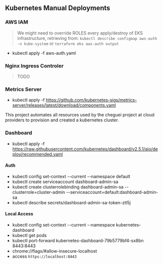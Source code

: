 ## Kubernetes Manual Deployments

### AWS IAM

> We might need to override ROLES every apply/destroy of EKS infrastructure, retrieving from: `kubectl describe configmap aws-auth -n kube-system` or `terraform eks aws-auth output`

- kubectl apply -f aws-auth.yaml

### Nginx Ingress Controler

> TODO

### Metrics Server

- kubectl apply -f https://github.com/kubernetes-sigs/metrics-server/releases/latest/download/components.yaml

This project automates all resources used by the cheguei project at cloud providers to provision and created a kubernetes cluster.

### Dashboard

- kubectl apply -f https://raw.githubusercontent.com/kubernetes/dashboard/v2.5.1/aio/deploy/recommended.yaml

#### Auth

- kubectl config set-context --current --namespace default
- kubectl create serviceaccount dashboard-admin-sa 
- kubectl create clusterrolebinding dashboard-admin-sa --clusterrole=cluster-admin --serviceaccount=default:dashboard-admin-sa
- kubectl describe secrets/dashboard-admin-sa-token-ztl5j

#### Local Access

- kubectl config set-context --current --namespace kubernetes-dashboard
- kubectl get pods
- kubectl port-forward kubernetes-dashboard-79b5779bf4-sx8bn 8443:8443
- chrome://flags/#allow-insecure-localhost
- access `https://localhost:8443`
